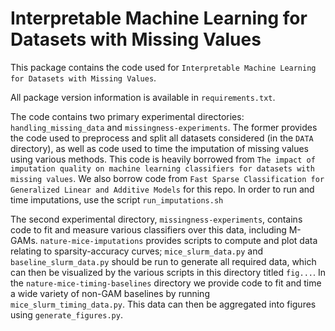 # Interpretable Machine Learning for Datasets with Missing Values

This package contains the code used for `Interpretable Machine Learning for Datasets with Missing Values`.

All package version information is available in `requirements.txt`.

The code contains two primary experimental directories: `handling_missing_data` and `missingness-experiments`. The former provides the code used to preprocess and split all datasets considered (in the `DATA` directory), as well as code used to time the imputation of missing values using various methods. This code is heavily borrowed from `The impact of imputation quality on machine learning classifiers for datasets with missing values`. We also borrow code from `Fast Sparse Classification for Generalized Linear and Additive Models` for this repo. In order to run and time imputations, use the script `run_imputations.sh`

The second experimental directory, `missingness-experiments`, contains code to fit and measure various classifiers over this data, including M-GAMs. `nature-mice-imputations` provides scripts to compute and plot data relating to sparsity-accuracy curves; `mice_slurm_data.py` and `baseline_slurm_data.py` should be run to generate all required data, which can then be visualized by the various scripts in this directory titled `fig...`. In the `nature-mice-timing-baselines` directory we provide code to fit and time a wide variety of non-GAM baselines by running `mice_slurm_timing_data.py`. This data can then be aggregated into figures using `generate_figures.py`.
